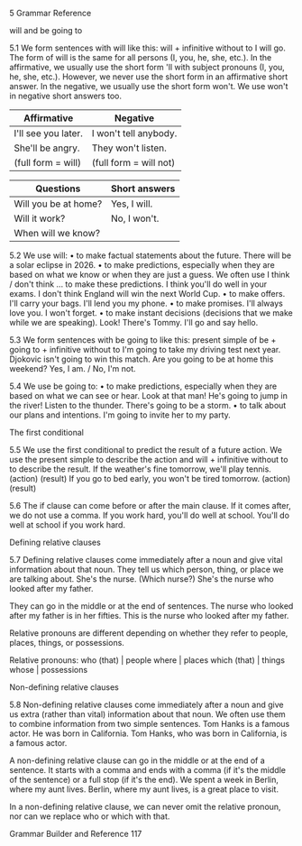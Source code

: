 5 Grammar Reference

will and be going to

5.1 We form sentences with will like this:
will + infinitive without to
I will go.
The form of will is the same for all persons (I, you, he, she, etc.). In the affirmative, we usually use the short form 'll with subject pronouns (I, you, he, she, etc.). However, we never use the short form in an affirmative short answer. In the negative, we usually use the short form won't. We use won't in negative short answers too.

Affirmative | Negative
------------|----------
I'll see you later. | I won't tell anybody.
She'll be angry. | They won't listen.
(full form = will) | (full form = will not)

Questions | Short answers
----------|---------------
Will you be at home? | Yes, I will.
Will it work? | No, I won't.
When will we know? |

5.2 We use will:
• to make factual statements about the future.
  There will be a solar eclipse in 2026.
• to make predictions, especially when they are based on what we know or when they are just a guess. We often use I think / don't think ... to make these predictions.
  I think you'll do well in your exams.
  I don't think England will win the next World Cup.
• to make offers.
  I'll carry your bags.
  I'll lend you my phone.
• to make promises.
  I'll always love you.
  I won't forget.
• to make instant decisions (decisions that we make while we are speaking).
  Look! There's Tommy. I'll go and say hello.

5.3 We form sentences with be going to like this:
present simple of be + going to + infinitive without to
I'm going to take my driving test next year.
Djokovic isn't going to win this match.
Are you going to be at home this weekend?
Yes, I am. / No, I'm not.

5.4 We use be going to:
• to make predictions, especially when they are based on what we can see or hear.
  Look at that man! He's going to jump in the river!
  Listen to the thunder. There's going to be a storm.
• to talk about our plans and intentions.
  I'm going to invite her to my party.

The first conditional

5.5 We use the first conditional to predict the result of a future action. We use the present simple to describe the action and will + infinitive without to to describe the result.
If the weather's fine tomorrow, we'll play tennis.
    (action)                   (result)
If you go to bed early, you won't be tired tomorrow.
    (action)               (result)

5.6 The if clause can come before or after the main clause. If it comes after, we do not use a comma.
If you work hard, you'll do well at school.
You'll do well at school if you work hard.

Defining relative clauses

5.7 Defining relative clauses come immediately after a noun and give vital information about that noun. They tell us which person, thing, or place we are talking about.
She's the nurse. (Which nurse?)
She's the nurse who looked after my father.

They can go in the middle or at the end of sentences.
The nurse who looked after my father is in her fifties.
This is the nurse who looked after my father.

Relative pronouns are different depending on whether they refer to people, places, things, or possessions.

Relative pronouns:
who (that) | people
where | places
which (that) | things
whose | possessions

Non-defining relative clauses

5.8 Non-defining relative clauses come immediately after a noun and give us extra (rather than vital) information about that noun. We often use them to combine information from two simple sentences.
Tom Hanks is a famous actor. He was born in California.
Tom Hanks, who was born in California, is a famous actor.

A non-defining relative clause can go in the middle or at the end of a sentence. It starts with a comma and ends with a comma (if it's the middle of the sentence) or a full stop (if it's the end).
We spent a week in Berlin, where my aunt lives.
Berlin, where my aunt lives, is a great place to visit.

In a non-defining relative clause, we can never omit the relative pronoun, nor can we replace who or which with that.

Grammar Builder and Reference 117
